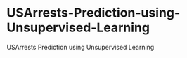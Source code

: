 # USArrests-Prediction-using-Unsupervised-Learning
USArrests Prediction using Unsupervised Learning 
